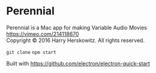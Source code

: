 # Perennial
Perennial is a Mac app for making Variable Audio Movies <br>
https://vimeo.com/214118670 <br>
Copyright © 2016 Harry Herskowitz. All rights reserved.

<code>git clone</code>
<code>npm start</code>

Built with https://github.com/electron/electron-quick-start

